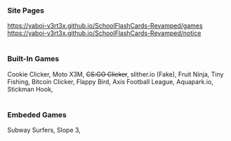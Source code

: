 ### Site Pages
https://yaboi-v3rt3x.github.io/SchoolFlashCards-Revamped/games
<br>
https://yaboi-v3rt3x.github.io/SchoolFlashCards-Revamped/notice
<br>
<br>
### Built-In Games
Cookie Clicker, Moto X3M, <del>CS:GO Clicker</del>, slither.io (Fake), Fruit Ninja, Tiny Fishing, Bitcoin Clicker, Flappy Bird, Axis Football League, Aquapark.io, Stickman Hook,
<br>
<br>
### Embeded Games
Subway Surfers, Slope 3,

